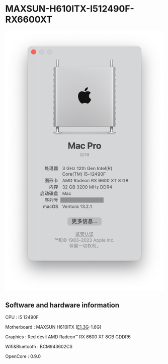 # MAXSUN-H610ITX-I512490F-RX6600XT

![img](https://github.com/at-ease/MAXSUN-H610ITX-I512490F-RX6600XT/blob/main/img.png)

## Software and hardware information

CPU : i5 12490F

Motherboard : MAXSUN H610ITX ([E1.3G](https://download.maxsun.com.cn:8443/mb/bios/MS-TZZH610ITX2.5G/MSTZZH610ITX25G13.RAR)-1.6G)

Graphics : Red devil AMD Radeon™ RX 6600 XT 8GB GDDR6

Wifi&Bluetooth : BCM943602CS

OpenCore : 0.9.0
